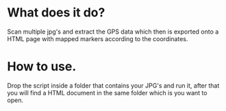 # What does it do?
Scan multiple jpg's and extract the GPS data which then is exported onto a HTML page with mapped markers according to the coordinates.

# How to use.
Drop the script inside a folder that contains your JPG's and run it, after that you will find a HTML document in the same folder which is you want to open.
